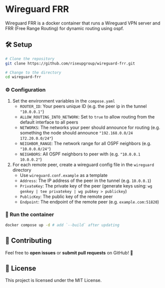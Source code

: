 # Wireguard FRR

Wireguard FRR is a docker container that runs a Wireguard VPN server and FRR (Free Range Routing) for dynamic routing using ospf.

## 🛠️ Setup

```bash
# Clone the repository
git clone https://github.com/riseupgroup/wireguard-frr.git

# Change to the directory
cd wireguard-frr
```

### ⚙️ Configuration

1. Set the environment variables in the `compose.yaml`
    - `ROUTER_ID`: Your peers unique ID (e.g. the peer ip in the tunnel `"10.0.0.1"`)
    - `ALLOW_ROUTING_INTO_NETWORK`: Set to `true` to allow routing from the default interface to all peers
    - `NETWORKS`: The networks your peer should announce for routing (e.g. something the node should announce `"192.168.0.0/24 172.20.0.0/24"`)
    - `NEIGHBOR_RANGE`: The network range for all OSPF neighbors (e.g. `"10.0.0.0/24"`)
    - `NEIGHBORS`: All OSPF neighbors to peer with (e.g. `"10.0.0.1 10.0.0.2"`)
2. For each remote peer, create a wireguard config file in the `wireguard` directory
    - Use `wireguard.conf.example` as a template
    - `Address`: The IP address of the peer in the tunnel (e.g. `10.0.0.1`)
    - `PrivateKey`: The private key of the peer (generate keys using: `wg genkey | tee privatekey | wg pubkey > publickey`)
    - `PublicKey`: The public key of the remote peer
    - `Endpoint`: The endpoint of the remote peer (e.g. `example.com:51820`)

### 🚀 Run the container

```bash
docker compose up -d # add `--build` after updating
```

## 📢 Contributing

Feel free to **open issues** or **submit pull requests** on GitHub! 🚀

## 📜 License

This project is licensed under the MIT License.
